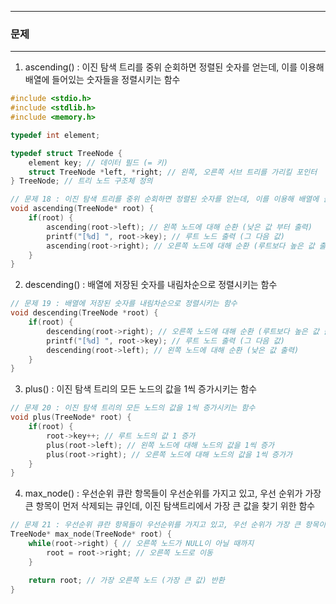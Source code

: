 -----
### 문제
-----
1. ascending() : 이진 탐색 트리를 중위 순회하면 정렬된 숫자를 얻는데, 이를 이용해 배열에 들어있는 숫자들을 정렬시키는 함수
```c
#include <stdio.h>
#include <stdlib.h>
#include <memory.h>

typedef int element;

typedef struct TreeNode {
    element key; // 데이터 필드 (= 키)
    struct TreeNode *left, *right; // 왼쪽, 오른쪽 서브 트리를 가리킬 포인터
} TreeNode; // 트리 노드 구조체 정의

// 문제 18 : 이진 탐색 트리를 중위 순회하면 정렬된 숫자를 얻는데, 이를 이용해 배열에 들어있는 숫자들을 정렬시키는 함수
void ascending(TreeNode* root) {
    if(root) {
        ascending(root->left); // 왼쪽 노드에 대해 순환 (낮은 값 부터 출력)
        printf("[%d] ", root->key); // 루트 노드 출력 (그 다음 값)
        ascending(root->right); // 오른쪽 노드에 대해 순환 (루트보다 높은 값 출력)
    }
}
```

2. descending() : 배열에 저장된 숫자를 내림차순으로 정렬시키는 함수
```c
// 문제 19 : 배열에 저장된 숫자를 내림차순으로 정렬시키는 함수
void descending(TreeNode *root) {
    if(root) {
        descending(root->right); // 오른쪽 노드에 대해 순환 (루트보다 높은 값 출력)
        printf("[%d] ", root->key); // 루트 노드 출력 (그 다음 값)
        descending(root->left); // 왼쪽 노드에 대해 순환 (낮은 값 출력)
    }
}
```

3. plus() : 이진 탐색 트리의 모든 노드의 값을 1씩 증가시키는 함수
```c
// 문제 20 : 이진 탐색 트리의 모든 노드의 값을 1씩 증가시키는 함수
void plus(TreeNode* root) {
    if(root) {
        root->key++; // 루트 노드의 값 1 증가
        plus(root->left); // 왼쪽 노드에 대해 노드의 값을 1씩 증가
        plus(root->right); // 오른쪽 노드에 대해 노드의 값을 1씩 증가가
    }
}
```

4. max_node() : 우선순위 큐란 항목들이 우선순위를 가지고 있고, 우선 순위가 가장 큰 항목이 먼저 삭제되는 큐인데, 이진 탐색트리에서 가장 큰 값을 찾기 위한 함수
```c
// 문제 21 : 우선순위 큐란 항목들이 우선순위를 가지고 있고, 우선 순위가 가장 큰 항목이 먼저 삭제되는 큐인데, 이진 탐색트리에서 가장 큰 값을 찾기 위한 함수
TreeNode* max_node(TreeNode* root) {
    while(root->right) { // 오른쪽 노드가 NULL이 아닐 때까지
        root = root->right; // 오른쪽 노드로 이동
    }

    return root; // 가장 오른쪽 노드 (가장 큰 값) 반환
}
```
